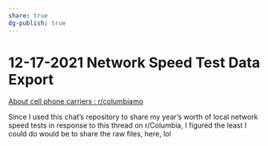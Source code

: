 ```yaml
---
share: true
dg-publish: true
---
```

# 12-17-2021 Network Speed Test Data Export

[About cell phone carriers : r/columbiamo](https://www.reddit.com/r/columbiamo/comments/rjf6bh/about_cell_phone_carriers/)

Since I used this chat’s repository to share my year’s worth of local network speed tests in response to this thread on r/Columbia, I figured the least I could do would be to share the raw files, here, lol